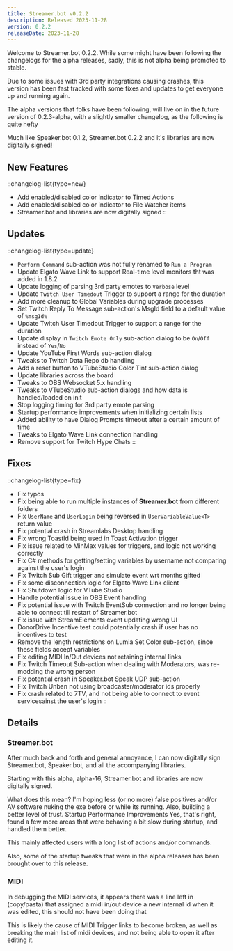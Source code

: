```yaml
---
title: Streamer.bot v0.2.2
description: Released 2023-11-28
version: 0.2.2
releaseDate: 2023-11-28
---
```


Welcome to Streamer.bot 0.2.2.  While some might have been following the changelogs for the alpha releases, sadly, this is not alpha being promoted to stable.

Due to some issues with 3rd party integrations causing crashes, this version has been fast tracked with some fixes and updates to get everyone up and running again.

The alpha versions that folks have been following, will live on in the future version of 0.2.3-alpha, with a slightly smaller changelog, as the following is quite hefty

Much like Speaker.bot 0.1.2, Streamer.bot 0.2.2 and it's libraries are now digitally signed!

## New Features
::changelog-list{type=new}
* Add enabled/disabled color indicator to Timed Actions
* Add enabled/disabled color indicator to File Watcher items
* Streamer.bot and libraries are now digitally signed
::

## Updates
::changelog-list{type=update}
* `Perform Command` sub-action was not fully renamed to `Run a Program`
* Update Elgato Wave Link to support Real-time level monitors tht was added in 1.8.2
* Update logging of parsing 3rd party emotes to `Verbose` level
* Update `Twitch User Timedout` Trigger to support a range for the duration
* Add more cleanup to Global Variables during upgrade processes
* Set Twitch Reply To Message sub-action's MsgId field to a default value of `%msgId%` 
* Update Twitch User Timedout Trigger to support a range for the duration
* Update display in `Twitch Emote Only` sub-action dialog to be `On`/`Off` instead of `Yes`/`No`
* Update YouTube First Words sub-action dialog
* Tweaks to Twitch Data Repo db handling
* Add a reset button to VTubeStudio Color Tint sub-action dialog
* Update libraries across the board
* Tweaks to OBS Websocket 5.x handling
* Tweaks to VTubeStudio sub-action dialogs and how data is handled/loaded on init
* Stop logging timing for 3rd party emote parsing
* Startup performance improvements when initializing certain lists
* Added ability to have Dialog Prompts timeout after a certain amount of time
* Tweaks to Elgato Wave Link connection handling
* Remove support for Twitch Hype Chats
::

## Fixes
::changelog-list{type=fix}
* Fix typos
* Fix being able to run multiple instances of **Streamer.bot** from different folders
* Fix `UserName` and `UserLogin` being reversed in `UserVariableValue<T>` return value
* Fix potential crash in Streamlabs Desktop handling
* Fix wrong ToastId being used in Toast Activation trigger
* Fix issue related to MinMax values for triggers, and logic not working correctly
* Fix C# methods for getting/setting variables by username not comparing against the user's login
* Fix Twitch Sub Gift trigger and simulate event wrt months gifted
* Fix some disconnection logic for Elgato Wave Link client
* Fix Shutdown logic for VTube Studio
* Handle potential issue in OBS Event handling
* Fix potential issue with Twitch EventSub connection and no longer being able to connect till restart of Streamer.bot
* Fix issue with StreamElements event updating wrong UI
* DonorDrive Incentive test could potentially crash if user has no incentives to test
* Remove the length restrictions on Lumia Set Color sub-action, since these fields accept variables
* Fix editing MIDI In/Out devices not retaining internal links
* Fix Twitch Timeout Sub-action when dealing with Moderators, was re-modding the wrong person
* Fix potential crash in Speaker.bot Speak UDP sub-action
* Fix Twitch Unban not using broadcaster/moderator ids properly
* Fix crash related to 7TV, and not being able to connect to event servicesainst the user's login
::

## Details
### Streamer.bot
After much back and forth and general annoyance, I can now digitally sign Streamer.bot, Speaker.bot, and all the accompanying libraries.

Starting with this alpha, alpha-16, Streamer.bot and libraries are now digitally signed.

What does this mean? I'm hoping less (or no more) false positives and/or AV software nuking the exe before or while its running. Also, building a better level of trust.
Startup Performance Improvements
Yes, that's right, found a few more areas that were behaving a bit slow during startup, and handled them better.

This mainly affected users with a long list of actions and/or commands.

Also, some of the startup tweaks that were in the alpha releases has been brought over to this release.
### MIDI
In debugging the MIDI services, it appears there was a line left in (copy/pasta) that assigned a midi in/out device a new internal id when it was edited, this should not have been doing that

This is likely the cause of MIDI Trigger links to become broken, as well as breaking the main list of midi devices, and not being able to open it after editing it.